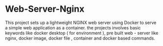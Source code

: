 # Web-Server-Nginx
This project sets up a lightweight NGINX web server using Docker to serve a simple web application as a container. the projects involves basic keywords like docker desktop ( for environment ), pre built web - server like nginx, docker image, docker file , container and docker based commands.
